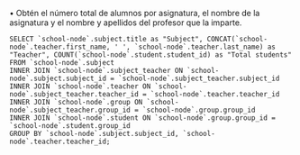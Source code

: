 • Obtén el número total de alumnos por asignatura, el nombre de la asignatura y el nombre y apellidos del profesor que la imparte.

    SELECT `school-node`.subject.title as "Subject", CONCAT(`school-node`.teacher.first_name, ' ', `school-node`.teacher.last_name) as "Teacher", COUNT(`school-node`.student.student_id) as "Total students"
    FROM `school-node`.subject
    INNER JOIN `school-node`.subject_teacher ON `school-node`.subject.subject_id = `school-node`.subject_teacher.subject_id
    INNER JOIN `school-node`.teacher ON `school-node`.subject_teacher.teacher_id = `school-node`.teacher.teacher_id
    INNER JOIN `school-node`.group ON `school-node`.subject_teacher.group_id = `school-node`.group.group_id
    INNER JOIN `school-node`.student ON `school-node`.group.group_id = `school-node`.student.group_id
    GROUP BY `school-node`.subject.subject_id, `school-node`.teacher.teacher_id;
